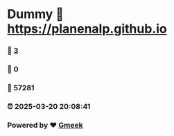 # Dummy :link: https://planenalp.github.io 
### :page_facing_up: [3](https://planenalp.github.io/tag.html) 
### :speech_balloon: 0 
### :hibiscus: 57281 
### :alarm_clock: 2025-03-20 20:08:41 
### Powered by :heart: [Gmeek](https://github.com/Meekdai/Gmeek)
